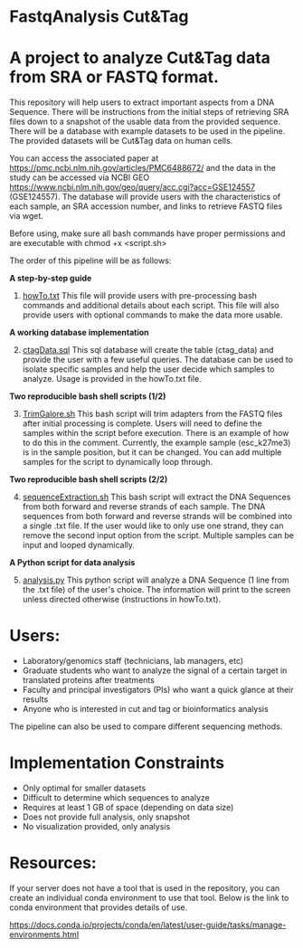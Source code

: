 # FastqAnalysis Cut&Tag
# A project to analyze Cut&Tag data from SRA or FASTQ format.
This repository will help users to extract important aspects from a DNA Sequence. There will be instructions from the initial steps of retrieving SRA files down to a snapshot of the usable data from the provided sequence. There will be a database with example datasets to be used in the pipeline. The provided datasets will be Cut&Tag data on human cells. 

You can access the associated paper at https://pmc.ncbi.nlm.nih.gov/articles/PMC6488672/ and the data in the study can be accessed via NCBI GEO https://www.ncbi.nlm.nih.gov/geo/query/acc.cgi?acc=GSE124557 (GSE124557). The database will provide users with the characteristics of each sample, an SRA accession number, and links to retrieve FASTQ files via wget.

Before using, make sure all bash commands have proper permissions and are executable with chmod +x <script.sh>

The order of this pipeline will be as follows:

**A step-by-step guide**

1. [howTo.txt](https://github.com/ibryant2/FastqAnalysis_Cut-Tag/blob/main/howTo.txt)
   This file will provide users with pre-processing bash commands and additional details about each script.
   This file will also provide users with optional commands to make the data more usable.

**A working database implementation**

2. [ctagData.sql](https://github.com/ibryant2/FastqAnalysis_Cut-Tag/blob/main/ctagData.sql)
   This sql database will create the table (ctag_data) and provide the user with a few useful queries.
   The database can be used to isolate specific samples and help the user decide which samples to analyze.
   Usage is provided in the howTo.txt file.
   
**Two reproducible bash shell scripts (1/2)**

3. [TrimGalore.sh](https://github.com/ibryant2/FastqAnalysis_Cut-Tag/blob/main/trimGalore.sh)
   This bash script will trim adapters from the FASTQ files after initial processing is complete.
   Users will need to define the samples within the script before execution.
   There is an example of how to do this in the comment.
   Currently, the example sample (esc_k27me3) is in the sample position, but it can be changed.
   You can add multiple samples for the script to dynamically loop through.

**Two reproducible bash shell scripts (2/2)**

4. [sequenceExtraction.sh](https://github.com/ibryant2/FastqAnalysis_Cut-Tag/blob/main/sequenceExtraction.sh)
   This bash script will extract the DNA Sequences from both forward and reverse strands of each sample.
   The DNA sequences from both forward and reverse strands will be combined into a single .txt file.
   If the user would like to only use one strand, they can remove the second input option from the script.
   Multiple samples can be input and looped dynamically.

**A Python script for data analysis**

5. [analysis.py](https://github.com/ibryant2/FastqAnalysis_Cut-Tag/blob/main/analysis.py)
   This python script will analyze a DNA Sequence (1 line from the .txt file) of the user's choice.
   The information will print to the screen unless directed otherwise (instructions in howTo.txt).

# Users:
- Laboratory/genomics staff (technicians, lab managers, etc)
- Graduate students who want to analyze the signal of a certain target in translated proteins after treatments
- Faculty and principal investigators (PIs) who want a quick glance at their results
- Anyone who is interested in cut and tag or bioinformatics analysis

 The pipeline can also be used to compare different sequencing methods.

# Implementation Constraints
- Only optimal for smaller datasets
- Difficult to determine which sequences to analyze
- Requires at least 1 GB of space (depending on data size)
- Does not provide full analysis, only snapshot
- No visualization provided, only analysis


# Resources:
If your server does not have a tool that is used in the repository, you can create an individual conda environment to use that tool. Below is the link to conda environment that provides details of use.

https://docs.conda.io/projects/conda/en/latest/user-guide/tasks/manage-environments.html

